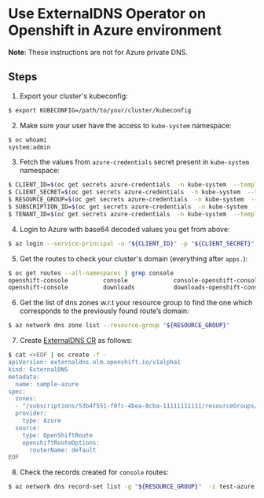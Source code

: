 # Use ExternalDNS Operator on Openshift in Azure environment
**Note**: These instructions are not for Azure private DNS.

## Steps

1. Export your cluster's kubeconfig:
```bash
$ export KUBECONFIG=/path/to/your/cluster/kubeconfig
```

2. Make sure your user have the access to `kube-system` namespace:
```bash
$ oc whoami
system:admin
```

3. Fetch the values from `azure-credentials` secret present in `kube-system` namespace:
```bash
$ CLIENT_ID=$(oc get secrets azure-credentials  -n kube-system  --template={{.data.azure_client_id}} | base64 -d)
$ CLIENT_SECRET=$(oc get secrets azure-credentials  -n kube-system  --template={{.data.azure_client_secret}} | base64 -d)
$ RESOURCE_GROUP=$(oc get secrets azure-credentials  -n kube-system  --template={{.data.azure_resourcegroup}} | base64 -d)
$ SUBSCRIPTION_ID=$(oc get secrets azure-credentials  -n kube-system  --template={{.data.azure_subscription_id}} | base64 -d)
$ TENANT_ID=$(oc get secrets azure-credentials  -n kube-system  --template={{.data.azure_tenant_id}} | base64 -d)
```

4. Login to Azure with base64 decoded values you get from above:
```bash
$ az login --service-principal -u "${CLIENT_ID}" -p "${CLIENT_SECRET}" --tenant "${TENANT_ID}"
```

5. Get the routes to check your cluster's domain (everything after `apps.`):
```bash
$ oc get routes --all-namespaces | grep console
openshift-console          console             console-openshift-console.apps.test-azure.qe.azure.devcluster.openshift.com                       console             https   reencrypt/Redirect     None
openshift-console          downloads           downloads-openshift-console.apps.test-azure.qe.azure.devcluster.openshift.com                     downloads           http    edge/Redirect          None
```

6. Get the list of dns zones w.r.t your resource group to find the one which corresponds to the previously found route’s domain:
```bash
$ az network dns zone list --resource-group "${RESOURCE_GROUP}"
```

7. Create [ExternalDNS CR](https://github.com/openshift/external-dns-operator/blob/main/config/samples/azure/operator_v1alpha1_externaldns_openshift.yaml) as follows:
```bash
$ cat <<EOF | oc create -f -
apiVersion: externaldns.olm.openshift.io/v1alpha1
kind: ExternalDNS
metadata:
  name: sample-azure
spec:
  zones:
  - "/subscriptions/53b4f551-f0fc-4bea-8cba-11111111111/resourceGroups/test-azure1-nxkxm-rg/providers/Microsoft.Network/dnszones/test-azure.qe.azure.devcluster.openshift.com"
  provider:
    type: Azure
  source:
    type: OpenShiftRoute
    openshiftRouteOptions:
      routerName: default
EOF
```

8. Check the records created for `console` routes:
```bash
$ az network dns record-set list -g "${RESOURCE_GROUP}"  -z test-azure.qe.azure.devcluster.openshift.com | grep console
```
